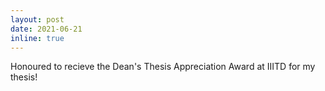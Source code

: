 ```yaml
---
layout: post
date: 2021-06-21
inline: true
---
```


Honoured to recieve the Dean's Thesis Appreciation Award at IIITD for my thesis!


